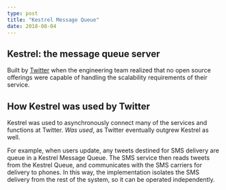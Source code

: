 ```yaml
---
type: post
title: "Kestrel Message Queue"
date: 2018-08-04
---
```


## Kestrel: the message queue server

Built by [Twitter](https://blog.twitter.com/official/en_us/a/2009/building-on-open-source.html)
when the engineering team realized that no open source offerings were capable
of handling the scalability requirements of their service.

## How Kestrel was used by Twitter

Kestrel was used to asynchronously connect many of the services and functions at Twitter.
_Was used_, as Twitter eventually outgrew Kestrel as well.

For example, when users update,
any tweets destined for SMS delivery are queue in a Kestrel Message Queue.
The SMS service then reads tweets from the Kestrel Queue,
and communicates with the SMS carriers for delivery to phones.
In this way, the implementation isolates the SMS delivery from the rest of the system,
so it can be operated independently.






